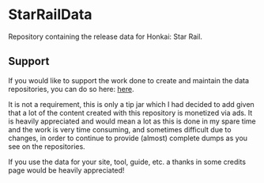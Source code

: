 # StarRailData
Repository containing the release data for Honkai: Star Rail.

## Support

If you would like to support the work done to create and maintain the data repositories, you can do so here: [here](https://patreon.com/Dimbreath).

It is not a requirement, this is only a tip jar which I had decided to add given that a lot of the content created with this repository is monetized via ads. It is heavily appreciated and would mean a lot as this is done in my spare time and the work is very time consuming, and sometimes difficult due to changes, in order to continue to provide (almost) complete dumps as you see on the repositories.

If you use the data for your site, tool, guide, etc. a thanks in some credits page would be heavily appreciated!
